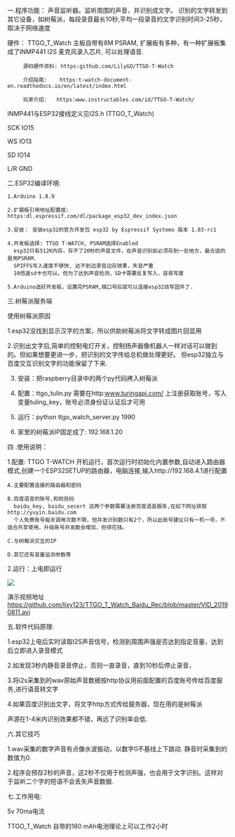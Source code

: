 

   
一.程序功能： 声音监听器。监听周围的声音，并识别成文字。
          识别的文字转发到其它设备，如树莓派，每段录音最长10秒,平均一段录音的文字识别时间3-25秒，取决于网络速度

硬件：    TTGO_T_Watch 主板自带有8M PSRAM, 扩展板有多种，有一种扩展板集成了INMP441 I2S 麦克风录入芯片, 可以处理语音.

         源码硬件资料: https:github.com/LilyGO/TTGO-T-Watch
         
         介绍指南:    https:t-watch-document-en.readthedocs.io/en/latest/index.html
         
         玩家介绍:   https:www.instructables.com/id/TTGO-T-Watch/
         
 INMP441与ESP32接线定义见I2S.h (TTGO_T_Watch)
 
 SCK IO15
 
 WS  IO13
 
 SD  IO14
 
 L/R GND
 

二.ESP32编译环境:

    1.Arduino 1.8.9
    
    2.扩展板引用地址配置成: https:dl.espressif.com/dl/package_esp32_dev_index.json
    
    3.安装： 安装esp32的官方开发包 esp32 by Espressif Systems 版本 1.03-rc1
    
    4.开发板选择: TTGO T-WATCH, PSRAM选择Enabled
      esp32只有512K内存，存不了20秒的声音文件，在声音识别前必须存到一处地方，最合适的是用PSRAM.
      SPIFFS写入速度不够快, 达不到边录音边存效果，失音严重
      10倍速sd卡也可以，但为了达到声音检测，SD卡需要反复写入，容易写废
      
    5.Arduino选好开发板，设置完PSRAM,端口号后就可以连接esp32烧写固件了.
 
三.树莓派服务端

  使用树莓派原因
  
  1.esp32没找到显示汉字的方案，所以供助树莓派将文字转成图片回显用
  
  2.识别出文字后,简单的控制电灯开关，控制扬声器像机器人一样对话可以做到的。但如果想要更进一步，把识别的文字传给总机做处理更好。
    但esp32独立与百度交互识别文字的功能保留了下来.
    
  3. 安装：把raspberry目录中的两个py代码拷入树莓派
  
  4. 配置：ttgo_tulin.py   需要在http:www.turingapi.com/ 上注册获取账号，写入变量tuling_key，账号必须身份证认证后才可用
  
  5. 运行：python ttgo_watch_server.py 1990 
  
  6. 家里的树莓派IP固定成了: 192.168.1.20      


四 .使用说明：

  1.配置: TTGO T-WATCH 开机运行，首次运行时初始化内置参数,自动进入路由器模式,创建一个ESP32SETUP的路由器，电脑连接,输入http://192.168.4.1进行配置
   
    A.主要配置连接的路由器和密码
    
    B.百度语音的账号,和校验码
      baidu_key, baidu_secert 这两个参数需要注册百度语音服务,在如下网址获取 http://yuyin.baidu.com
      个人免费账号每天调用次数不限，但并发识别数只有2个，所以此账号建议只有一机一号，不适合共享使用，升级账号并发数会增加，但得花钱。
      
    C.与树莓派交互的IP
    
    D.其它还有音量监测参数等
    
  2.运行：上电即运行

   <img src= 'https://github.com/lixy123/TTGO_T_Watch_Baidu_Rec/blob/master/IMG_20190811_135934.jpg' />

演示视频地址
   https://github.com/lixy123/TTGO_T_Watch_Baidu_Rec/blob/master/VID_20190811.avi

五.软件代码原理:

  1.esp32上电后实时读取I2S声音信号，检测到周围声强是否达到指定音量，达到后立即进入录音模式
  
  2.如发现3秒内静音录音停止，否则一直录音，直到10秒后停止录音，
  
  3.将i2s采集到的wav原始声音数据按http协议用前面配置的百度账号传给百度服务,进行语音转文字
  
  4.如果百度识别出文字，将文字http方式传给服务器，现在用的是树莓派
  
  声源在1-4米内识别效果都不错，再远了识别率会低.



六.其它技巧

  1.wav采集的数字声音有点像水波振动，以数字0不基线上下跳动. 静音时采集到的数值为0.
  
  2.程序会预存2秒的声音，这2秒不仅用于检测声强，也会用于文字识别。这样对于监听二个字的短语不会丢失声音数据.
  


七.工作用电:

  5v 70ma电流 
  
  TTGO_T_Watch 自带的180 mAh电池理论上可以工作2小时
